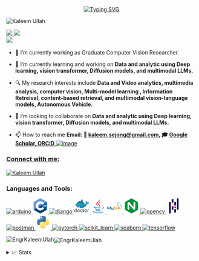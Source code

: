 <p align="center">
<a href="https://git.io/typing-svg"><img src="https://readme-typing-svg.demolab.com?font=Fira+Code&size=18&duration=2000&pause=100&color=00CC00&multiline=true&width=550&height=150&lines=Kaleem+Ullah;BS+in+Software+Engineering+%7C+Graduate+Computer Vision;+And + AI+ Researcher%7C+ML+%7C+DL+%7C+Transformers+%7C+VITs;Computer+Vision+%7C+Video Analytics" alt="Typing SVG" /></a>


<br/>
<p align="left"> <img src="https://komarev.com/ghpvc/?username=EngrKaleemUlah&label=Profile%20views&color=0e75b6&style=flat" alt="Kaleem Ullah" /> </p>
<a href="https://www.linkedin.com/in/engrkaleemullah/">
    <img src="https://img.shields.io/badge/-Linkedin-blue?style=flat-square&logo=linkedin">
</a>
<a href="mailto:kaleem.sejong@gmail.com">
    <img src="https://img.shields.io/badge/-Email-forest?style=flat-square&logo=gmail&logoColor=white">
</a>
<br/> 

<a href="https://github.com/EngrKaleemUlah">
    <img src="https://github-stats-alpha.vercel.app/api?username=EngrKaleemUlah&cc=22272e&tc=37BCF6&ic=fff&bc=0000">
</a>
</p>



- 🔭 I’m currently working as Graduate Computer Vision Researcher.

- 🌱 I’m currently learning and working on **Data and analytic using Deep learning, vision transformer, Diffusion models, and multimodal LLMs.**

- 🔍 My research interests include **Data and Video analytics, multimedia analysis, computer vision, Multi-model learning , Information Retreival, content-based retrieval, and multimodal vision-language models, Autonomous Vehicle.**

- 🤝 I’m looking to collaborate on **Data and analytic using Deep learning, vision transformer, Diffusion models, and multimodal LLMs.**

- 📫 How to reach me **Email: 📧 kaleem.sejong@gmail.com, 🎓 <a href ="https://scholar.google.com/citations?hl=en&user=Mh7Xau8AAAAJ" target="blank"> Google Scholar, 
<a href ="https://orcid.org/0009-0000-6846-8572" target="blank">ORCID** ![image](https://github.com/user-attachments/assets/0a1d3e6e-b621-4021-9d0b-2b18f830b0fa)
<h3 align="left">Connect with me:</h3>
<p align="left">
<a href="https://www.linkedin.com/in/engrkaleemullah/" target="blank"><img align="center" src="https://raw.githubusercontent.com/rahuldkjain/github-profile-readme-generator/master/src/images/icons/Social/linked-in-alt.svg" alt="Kaleem Ullah" height="30" width="40" /></a>
</p><h3 align="left">Languages and Tools:</h3>
<p align="left"> <a href="https://www.arduino.cc/" target="_blank" rel="noreferrer"> <img src="https://cdn.worldvectorlogo.com/logos/arduino-1.svg" alt="arduino" width="40" height="40"/> </a> <a href="https://www.w3schools.com/cpp/" target="_blank" rel="noreferrer"> <img src="https://raw.githubusercontent.com/devicons/devicon/master/icons/cplusplus/cplusplus-original.svg" alt="cplusplus" width="40" height="40"/> </a> <a href="https://www.djangoproject.com/" target="_blank" rel="noreferrer"> <img src="https://cdn.worldvectorlogo.com/logos/django.svg" alt="django" width="40" height="40"/> </a> <a href="https://www.docker.com/" target="_blank" rel="noreferrer"> <img src="https://raw.githubusercontent.com/devicons/devicon/master/icons/docker/docker-original-wordmark.svg" alt="docker" width="40" height="40"/> </a><a href="https://www.java.com" target="_blank" rel="noreferrer"> <img src="https://raw.githubusercontent.com/devicons/devicon/master/icons/java/java-original.svg" alt="java" width="40" height="40"/> </a> <a href="https://www.mysql.com/" target="_blank" rel="noreferrer"> <img src="https://raw.githubusercontent.com/devicons/devicon/master/icons/mysql/mysql-original-wordmark.svg" alt="mysql" width="40" height="40"/> </a> <a href="https://www.nginx.com" target="_blank" rel="noreferrer"> <img src="https://raw.githubusercontent.com/devicons/devicon/master/icons/nginx/nginx-original.svg" alt="nginx" width="40" height="40"/> </a> <a href="https://opencv.org/" target="_blank" rel="noreferrer"> <img src="https://www.vectorlogo.zone/logos/opencv/opencv-icon.svg" alt="opencv" width="40" height="40"/> </a><a href="https://pandas.pydata.org/" target="_blank" rel="noreferrer"> <img src="https://raw.githubusercontent.com/devicons/devicon/2ae2a900d2f041da66e950e4d48052658d850630/icons/pandas/pandas-original.svg" alt="pandas" width="40" height="40"/> </a> <a href="https://postman.com" target="_blank" rel="noreferrer"> <img src="https://www.vectorlogo.zone/logos/getpostman/getpostman-icon.svg" alt="postman" width="40" height="40"/> </a> <a href="https://www.python.org" target="_blank" rel="noreferrer"> <img src="https://raw.githubusercontent.com/devicons/devicon/master/icons/python/python-original.svg" alt="python" width="40" height="40"/> </a> <a href="https://pytorch.org/" target="_blank" rel="noreferrer"> <img src="https://www.vectorlogo.zone/logos/pytorch/pytorch-icon.svg" alt="pytorch" width="40" height="40"/> </a> <a href="https://scikit-learn.org/" target="_blank" rel="noreferrer"> <img src="https://upload.wikimedia.org/wikipedia/commons/0/05/Scikit_learn_logo_small.svg" alt="scikit_learn" width="40" height="40"/> </a> <a href="https://seaborn.pydata.org/" target="_blank" rel="noreferrer"> <img src="https://seaborn.pydata.org/_images/logo-mark-lightbg.svg" alt="seaborn" width="40" height="40"/> </a> <a href="https://www.tensorflow.org" target="_blank" rel="noreferrer"> <img src="https://www.vectorlogo.zone/logos/tensorflow/tensorflow-icon.svg" alt="tensorflow" width="40" height="40"/> </a></p>
<p><img align="left" src="https://github-readme-stats.vercel.app/api/top-langs?username=EngrKaleemUlah&show_icons=true&locale=en&layout=compact" alt="EngrKaleemUlah" /></p>

<p><img align="center" src="https://github-readme-streak-stats.herokuapp.com/?user=EngrKaleemUlah&theme=dracula" alt="EngrKaleemUlah" /></p>

<details>
<summary>📈 Stats</summary>
<br>
My Github Stats

![](http://github-profile-summary-cards.vercel.app/api/cards/profile-details?username=EngrKaleemUlah&theme=dracula)
![](http://github-profile-summary-cards.vercel.app/api/cards/repos-per-language?username=EngrKaleemUlah&theme=dracula) 
![](http://github-profile-summary-cards.vercel.app/api/cards/most-commit-language?username=EngrKaleemUlah&theme=dracula)
</details>
